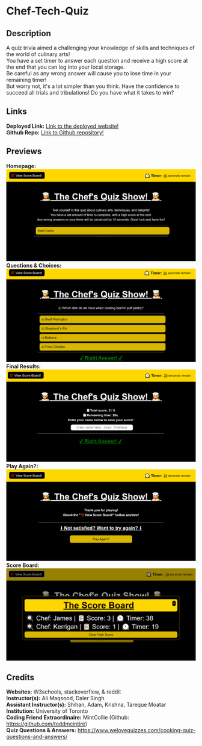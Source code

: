 # Chef-Tech-Quiz

## Description
A quiz trivia aimed a challenging your knowledge of skills and techniques of the world of culinary arts! <br>
You have a set timer to answer each question and receive a high score at the end that you can log into your local storage. <br>
Be careful as any wrong answer will cause you to lose time in your remaining timer! <br>
But worry not, it's a lot simpler than you think. Have the confidence to succeed all trials and tribulations! Do you have what it takes to win? <br>

## Links
**Deployed Link:** [Link to the deployed website!](https://heaveness.github.io/chef-tech-quiz/) <br>
**Github Repo:** [Link to Github repository!](https://github.com/Heaveness/chef-tech-quiz) <br>

## Previews
**Homepage:** <br>
![Website Preview Image.](/assets/images/website-preview-1.png) <br>
**Questions & Choices:** <br>
![Website Preview Image.](/assets/images/website-preview-2.png) <br>
**Final Results:** <br>
![Website Preview Image.](/assets/images/website-preview-3.png) <br>
**Play Again?:** <br>
![Website Preview Image.](/assets/images/website-preview-4.png) <br>
**Score Board:** <br>
![Website Preview Image.](/assets/images/website-preview-5.png) <br>

## Credits

**Websites:** W3schools, stackoverflow, & reddit <br>
**Instructor(s):** Ali Maqsood, Daler Singh <br>
**Assistant Instructor(s):** Shihan, Adam, Krishna, Tareque Moatar <br>
**Institution:** University of Toronto <br>
**Coding Friend Extraordinaire:** MintCollie (Github: https://github.com/toddmcintire)<br>
**Quiz Questions & Answers:** https://www.welovequizzes.com/cooking-quiz-questions-and-answers/ <br>
